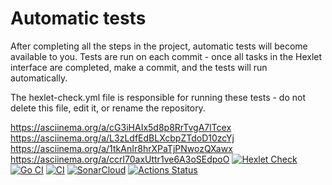 # Automatic tests

After completing all the steps in the project, automatic tests will become available to you. Tests are run on each commit - once all tasks in the Hexlet interface are completed, make a commit, and the tests will run automatically.

The hexlet-check.yml file is responsible for running these tests - do not delete this file, edit it, or rename the repository.

https://asciinema.org/a/cG3iHAIx5d8p8RrTvgA7lTcex
https://asciinema.org/a/L3zLdfEdBLXcbpZTdoD10zcYj
https://asciinema.org/a/1tkAnIr8hrXPaTjPNwozQXawx
https://asciinema.org/a/ccrl70axUttr1ve6A3oSEdpoO
[![Hexlet Check](https://github.com/TimurVR/go-project-244/actions/workflows/hexlet-check.yml/badge.svg)](https://github.com/TimurVR/go-project-244/actions/workflows/hexlet-check.yml)
[![Go CI](https://github.com/TimurVR/go-project-244/actions/workflows/go.yml/badge.svg)](https://github.com/TimurVR/go-project-244/actions/workflows/go.yml)
[![CI](https://github.com/TimurVR/go-project-244/actions/workflows/ci.yml/badge.svg)](https://github.com/TimurVR/go-project-244/actions/workflows/ci.yml)
[![SonarCloud](https://sonarcloud.io/api/project_badges/measure?project=TimurVR_go-project-244&metric=alert_status)](https://sonarcloud.io/summary/new_code?id=TimurVR_go-project-244)
[![Actions Status](https://github.com/TimurVR/go-project-244/actions/workflows/hexlet-check.yml/badge.svg)](https://github.com/TimurVR/go-project-244/actions)

